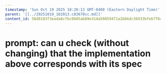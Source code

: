 ```yaml
---
timestamp: 'Sun Oct 19 2025 10:20:13 GMT-0400 (Eastern Daylight Time)'
parent: '[[../20251019_102013.c83678cc.md]]'
content_id: 58d8103f3eada8cfbc0b05ab89e314a59859471a2b66dc36933bfeb7f6a3eac9
---
```


# prompt: can u check (without changing) that the implementation above corresponds with its spec
